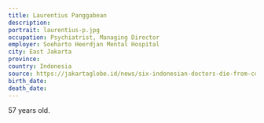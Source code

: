 ```yaml
---
title: Laurentius Panggabean
description: 
portrait: laurentius-p.jpg
occupation: Psychiatrist, Managing Director
employer: Soeharto Heerdjan Mental Hospital
city: East Jakarta
province: 
country: Indonesia
source: https://jakartaglobe.id/news/six-indonesian-doctors-die-from-covid19-cases-exceed-500, https://twitter.com/PBIDI/status/1241672169131630594, https://www.suara.com/news/2020/03/19/193722/dirut-rsj-soeharto-heerdjan-wafat-istri-anak-diisolasi-di-rs-persahabatan
birth_date: 
death_date: 
---
```


57 years old.